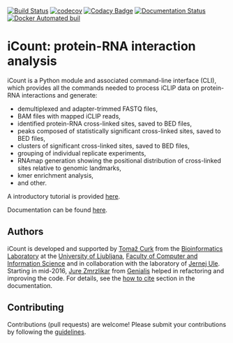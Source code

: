 [![Build Status](https://travis-ci.com/tomazc/iCount.svg?token=MxKtDvsXZMsCDvfFpmd6&branch=master)](https://travis-ci.com/tomazc/iCount)
[![codecov](https://codecov.io/gh/tomazc/iCount/branch/master/graph/badge.svg?token=JhUJ66rnJ3)](https://codecov.io/gh/tomazc/iCount)
[![Codacy Badge](https://api.codacy.com/project/badge/Grade/bb21b3cc5fcd420c885ed12bf8393065)](https://www.codacy.com?utm_source=github.com&amp;utm_medium=referral&amp;utm_content=tomazc/iCount&amp;utm_campaign=Badge_Grade)
[![Documentation Status](https://readthedocs.org/projects/icount/badge/?version=latest)](http://icount.readthedocs.io/en/latest/?badge=latest)
[![Docker Automated buil](https://img.shields.io/docker/automated/jrottenberg/ffmpeg.svg)](https://hub.docker.com/r/tomazc/icount/)

# iCount: protein-RNA interaction analysis

iCount is a Python module and associated command-line interface (CLI),
which provides all the commands needed to process iCLIP data on 
protein-RNA interactions and generate:
 
+ demultiplexed and adapter-trimmed FASTQ files,
+ BAM files with mapped iCLIP reads,
+ identified protein-RNA cross-linked sites, saved to BED files,
+ peaks composed of statistically significant cross-linked sites, saved to BED files,
+ clusters of significant cross-linked sites, saved to BED files,
+ grouping of individual replicate experiments,
+ RNAmap generation showing the positional distribution of cross-linked sites relative to genomic landmarks,
+ kmer enrichment analysis,
+ and other.

A introductory tutorial is provided [here](http://icount.readthedocs.io/en/latest/tutorial/index.html).

Documentation can be found [here](http://icount.readthedocs.io/en/latest/index.html).


## Authors

iCount is developed and supported by [Tomaž Curk](http://curk.info) from the 
[Bioinformatics Laboratory](http://biolab.si) at the [University of Ljubljana](http://www.uni-lj.si), 
[Faculty of Computer and Information Science](http://www.fri.uni-lj.si) and in collaboration with 
the laboratory of [Jernej Ule](http://ulelab.info). Starting in mid-2016, 
[Jure Zmrzlikar](https://github.com/JureZmrzlikar) from [Genialis](http://www.genialis.com) helped in
refactoring and improving the code. For details, see the 
[how to cite](http://icount.readthedocs.io/en/latest/index.html) section in the documentation.


## Contributing

Contributions (pull requests) are welcome! Please submit your contributions by following the
[guidelines](http://icount.readthedocs.io/en/latest/contributing.html).
